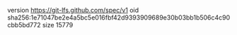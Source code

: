 version https://git-lfs.github.com/spec/v1
oid sha256:1e71047be2e4a5bc5e016fbf42d9393909689e30b03bb1b506c4c90cbb5bd772
size 15779
